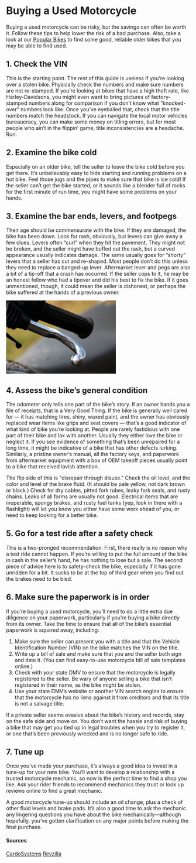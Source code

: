 # Buying a Used Motorcycle

Buying a used motorcycle can be risky, but the savings can often be worth it.  Follow these tips to help lower the risk of a bad purchase.  Also, take a look at our [Popular Bikes](/popular) to find some good, reliable older bikes that you may be able to find used.

## 1. Check the VIN

This is the starting point. The rest of this guide is useless if you're looking over a stolen bike. Physically check the numbers and make sure numbers are not re-stamped. If you’re looking at bikes that have a high theft rate, like Harley-Davidsons, you might even want to bring pictures of factory-stamped numbers along for comparison if you don’t know what “knocked-over” numbers look like. Once you’ve eyeballed that, check that the title numbers match the headstock. If you can navigate the local motor vehicles bureaucracy, you can make some money on titling errors, but for most people who ain’t in the flippin’ game, title inconsistencies are a headache. Run.

## 2. Examine the bike cold

Especially on an older bike, tell the seller to leave the bike cold before you get there. It’s unbelievably easy to hide starting and running problems on a hot bike. Feel those jugs and the pipes to make sure that bike is ice cold! If the seller can’t get the bike started, or it sounds like a blender full of rocks for the first minute of run time, you might have some problems on your hands.

## 3. Examine the bar ends, levers, and footpegs

Their age should be commensurate with the bike. If they are damaged, the bike has been down. Look for rash, obviously, but levers can give away a few clues. Levers often “curl” when they hit the pavement. They might not be broken, and the seller might have buffed out the rash, but a curved appearance usually indicates damage. The same usually goes for “shorty” levers that a seller has cut and re-shaped. Most people don’t do this unless they need to replace a banged-up lever. Aftermarket lever and pegs are also a bit of a tip-off that a crash has occurred. If the seller cops to it, he may be an honest fellow who had a tipover and did his best to fix the bike. If it goes unmentioned, though, it could mean the seller is dishonest, or perhaps the bike suffered at the hands of a previous owner.

<img src="../img/bent-lever.jpg" alt="Bent lever" width=300/>


## 4. Assess the bike’s general condition

The odometer only tells one part of the bike’s story. If an owner hands you a file of receipts, that is a Very Good Thing. If the bike is generally well cared for — it has matching tires, shiny, waxed paint, and the owner has obviously replaced wear items like grips and seat covers — that’s a good indicator of what kind of bike you’re looking at. People are rarely fastidious with one part of their bike and lax with another. Usually they either love the bike or neglect it. If you see evidence of something that’s been unrepaired for a long time, it might be indicative of a bike that has other defects lurking. Similarly, a pristine owner’s manual, all the factory keys, and paperwork from aftermarket equipment with a box of OEM takeoff pieces usually point to a bike that received lavish attention.

The flip side of this is "disrepair through disuse." Check the oil level, and the color and level of the brake fluid. (It should be pale yellow, not dark brown or black.) Check for dry cables, pitted fork tubes, leaky fork seals, and rusty chains. Leaks of all forms are usually not good. Electrical items that are inoperable, spongy brakes, and rusty fuel tanks (yep, look in there with a flashlight) will let you know you either have some work ahead of you, or need to keep looking for a better bike.

## 5. Go for a test ride after a safety check

This is a two-pronged recommendation. First, there really is no reason why a test ride cannot happen. If you’re willing to put the full amount of the bike in cash in the seller’s hand, he has nothing to lose but a sale. The second piece of advice here is to safety-check the bike, especially if it has gone unridden for a bit. It sucks to be at the top of third gear when you find out the brakes need to be bled.

## 6. Make sure the paperwork is in order
If you’re buying a used motorcycle, you’ll need to do a little extra due diligence on your paperwork, particularly if you’re buying a bike directly from its owner. Take the time to ensure that all of the bike’s essential paperwork is squared away, including: 

1. Make sure the seller can present you with a title and that the Vehicle Identification Number (VIN) on the bike matches the VIN on the title. 
2. Write up a bill of sale and make sure that you and the seller both sign and date it. (You can find easy-to-use motorcycle bill of sale templates online.) 
3. Check with your state DMV to ensure that the motorcycle is legally registered to the seller. Be wary of anyone selling a bike that isn’t registered in their name, as the bike might be stolen. 
4. Use your state DMV’s website or another VIN search engine to ensure that the motorcycle has no liens against it from creditors and that its title is not a salvage title. 

If a private seller seems evasive about the bike’s history and records, stay on the safe side and move on. You don’t want the hassle and risk of buying a bike that may get you tied up in legal troubles when you try to register it, or one that’s been previously wrecked and is no longer safe to ride. 

## 7. Tune up
Once you’ve made your purchase, it’s always a good idea to invest in a tune-up for your new bike. You’ll want to develop a relationship with a trusted motorcycle mechanic, so now is the perfect time to find a shop you like. Ask your rider friends to recommend mechanics they trust or look up reviews online to find a great mechanic. 

A good motorcycle tune-up should include an oil change, plus a check of other fluid levels and brake pads. It’s also a good time to ask the mechanic any lingering questions you have about the bike mechanically—although hopefully, you’ve gotten clarification on any major points before making the final purchase. 

#### Sources
[CardoSystems](https://www.cardosystems.com/blog/motorbike-milestones-9-tips-for-buying-your-first-motorcycle/)
[Revzilla](https://www.revzilla.com/common-tread/dont-get-burned-used-bike-buying-tips)